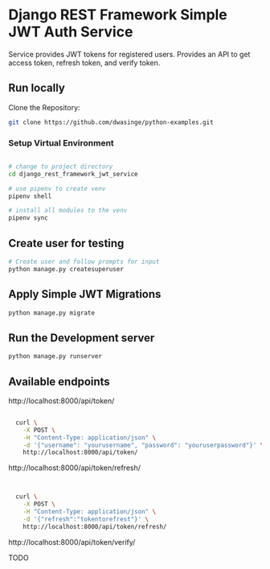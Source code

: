 # Django REST Framework Simple JWT Auth Service

Service provides JWT tokens for registered users.  Provides an API to get access token, refresh token, and verify token.

## Run locally

Clone the Repository:

```bash
git clone https://github.com/dwasinge/python-examples.git
```
### Setup Virtual Environment

```bash

# change to project directory
cd django_rest_framework_jwt_service

# use pipenv to create venv
pipenv shell

# install all modules to the venv
pipenv sync

```
## Create user for testing

```bash
# Create user and follow prompts for input
python manage.py createsuperuser
```

## Apply Simple JWT Migrations

```bash
python manage.py migrate
```
## Run the Development server

```bash
python manage.py runserver
```

## Available endpoints

http://localhost:8000/api/token/

```bash

  curl \
    -X POST \
    -H "Content-Type: application/json" \
    -d '{"username": "yourusername", "password": "youruserpassword"}' \
    http://localhost:8000/api/token/

```

http://localhost:8000/api/token/refresh/

```bash


  curl \
    -X POST \
    -H "Content-Type: application/json" \
    -d '{"refresh":"tokentorefrest"}' \
    http://localhost:8000/api/token/refresh/

```

http://localhost:8000/api/token/verify/

TODO